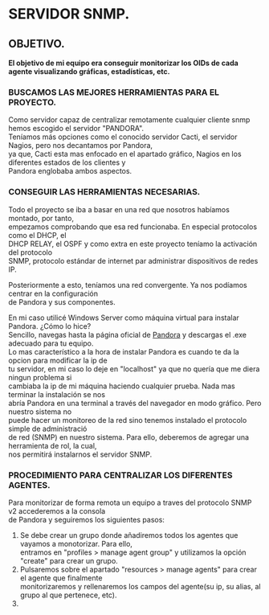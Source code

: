 # SERVIDOR SNMP.  

## OBJETIVO.  

**El objetivo de mi equipo era conseguir monitorizar los OIDs de cada agente visualizando gráficas, estadísticas, etc.**

### BUSCAMOS LAS MEJORES HERRAMIENTAS PARA EL PROYECTO.  

Como servidor capaz de centralizar remotamente cualquier cliente snmp hemos escogido el servidor "PANDORA".  
Teníamos más opciones como el conocido servidor Cacti, el servidor Nagios, pero nos decantamos por Pandora,  
ya que, Cacti esta mas enfocado en el apartado gráfico, Nagios en los diferentes estados de los clientes y  
Pandora englobaba ambos aspectos.  

### CONSEGUIR LAS HERRAMIENTAS NECESARIAS.  

Todo el proyecto se iba a basar en una red que nosotros habíamos montado, por tanto,  
empezamos comprobando que esa red funcionaba. En especial protocolos como el DHCP, el  
DHCP RELAY, el OSPF y como extra en este proyecto teníamo la activación del protocolo  
SNMP, protocolo estándar de internet par administrar dispositivos de redes IP.  

Posteriormente a esto, teníamos una red convergente. Ya nos podíamos centrar en la configuración  
de Pandora y sus componentes.

En mi caso utilicé Windows Server como máquina virtual para instalar Pandora. ¿Cómo lo hice?  
Sencillo, navegas hasta la página oficial de [Pandora](https://pandorafms.org/es/) y descargas el .exe adecuado para tu equipo.  
Lo mas característico a la hora de instalar Pandora es cuando te da la opcion para modificar la ip de  
tu servidor, en mi caso lo deje en "localhost" ya que no quería que me diera ningun problema si  
cambiaba la ip de mi máquina haciendo cualquier prueba. Nada mas terminar la instalación se nos  
abría Pandora en una terminal a través del navegador en modo gráfico. Pero nuestro sistema no  
puede hacer un monitoreo de la red sino tenemos instalado el protocolo simple de administració  
de red (SNMP) en nuestro sistema. Para ello, deberemos de agregar una herramienta de rol, la cual,  
nos permitirá instalarnos el servidor SNMP.

### PROCEDIMIENTO PARA CENTRALIZAR LOS DIFERENTES AGENTES.

Para monitorizar de forma remota un equipo a traves del protocolo SNMP v2 accederemos a la consola  
de Pandora y seguiremos los siguientes pasos:  

1. Se debe crear un grupo donde añadiremos todos los agentes que vayamos a monotorizar. Para ello,  
entramos en "profiles > manage agent group" y utilizamos la opción "create" para crear un grupo.  
2. Pulsaremos sobre el apartado "resources > manage agents" para crear el agente que finalmente  
monitorizaremos y rellenaremos los campos del agente(su ip, su alias, al grupo al que pertenece, etc).  
3.   





